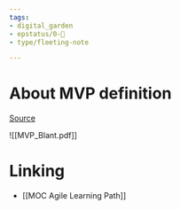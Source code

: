 ```yaml
---
tags: 
- digital_garden
- epstatus/0-🌰
- type/fleeting-note

---
```

# About MVP definition
[Source](https://www.linkedin.com/posts/markusandrezak_mvp-definition-2001-frank-robinson-activity-7186609640669933568-B-ys?utm_source=share&utm_medium=member_desktop)

![[MVP_Blant.pdf]]

# Linking
* [[MOC Agile Learning Path]]